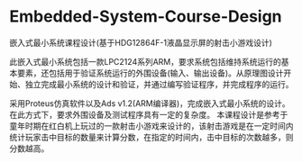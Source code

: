 # Embedded-System-Course-Design
嵌入式最小系统课程设计(基于HDG12864F-1液晶显示屏的射击小游戏设计)

此嵌入式最小系统包括一款LPC2124系列ARM，要求系统包括维持系统运行的基本要素，还包括用于验证系统运行的外围设备(输入、输出设备)。从原理图设计开始、独立完成最小系统的设计和验证，并通过编写验证程序，并完成程序的运行。

采用Proteus仿真软件以及Ads v1.2(ARM编译器)，完成嵌入式最小系统的设计。在此方式下，要求外围设备及测试程序具有一定的复杂度。
本课程设计是参考于童年时期在红白机上玩过的一款射击小游戏来设计的，该射击游戏是在一定时间内统计玩家击中目标的数量来计算分数，在指定的时间内，击中目标的次数越多，则分数越高。

